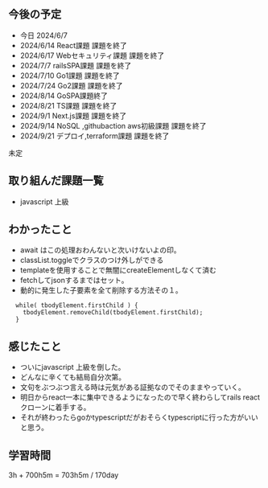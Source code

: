 ## 今後の予定
- 今日 2024/6/7
- 2024/6/14 React課題 課題を終了
- 2024/6/17 Webセキュリティ課題 課題を終了
- 2024/7/7 railsSPA課題 課題を終了
- 2024/7/10 Go1課題 課題を終了
- 2024/7/24 Go2課題 課題を終了
- 2024/8/14 GoSPA課題終了
- 2024/8/21 TS課題 課題を終了
- 2024/9/1 Next.js課題 課題を終了
- 2024/9/14 NoSQL ,githubaction aws初級課題 課題を終了
- 2024/9/21 デプロイ,terraform課題 課題を終了

未定

## 取り組んだ課題一覧
- javascript 上級
## わかったこと
- await はこの処理おわんないと次いけないよの印。
- classList.toggleでクラスのつけ外しができる
- templateを使用することで無闇にcreateElementしなくて済む 
- fetchしてjsonするまではセット。
- 動的に発生した子要素を全て削除する方法その１。
```
  while( tbodyElement.firstChild ) {
    tbodyElement.removeChild(tbodyElement.firstChild);
  }
```

## 感じたこと
- ついにjavascript 上級を倒した。
- どんなに辛くても結局自分次第。
- 文句をぶつぶつ言える時は元気がある証拠なのでそのままやっていく。
- 明日からreact一本に集中できるようになったので早く終わらしてrails reactクローンに着手する。
- それが終わったらgoかtypescriptだがおそらくtypescriptに行った方がいいと思う。
## 学習時間
3h + 700h5m
= 703h5m  / 170day